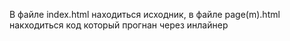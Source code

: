 В файле index.html находиться исходник,
в файле page(m).html  накходиться код который прогнан через инлайнер
